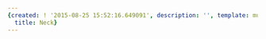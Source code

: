 ```yaml
---
{created: ! '2015-08-25 15:52:16.649091', description: '', template: muscle.html,
  title: Neck}
---
```

